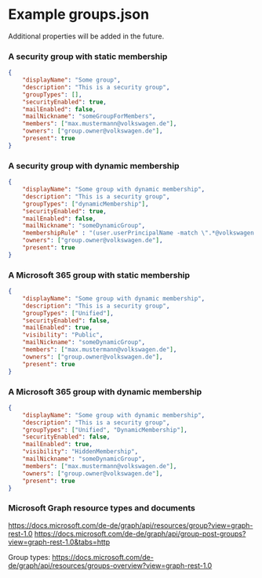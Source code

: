 # Example groups.json
Additional properties will be added in the future.

### A security group with static membership
```json
{   
    "displayName": "Some group",
    "description": "This is a security group",
    "groupTypes": [],        
    "securityEnabled": true,
    "mailEnabled": false,
    "mailNickname": "someGroupForMembers",
    "members": ["max.mustermann@volkswagen.de"],
    "owners": ["group.owner@volkswagen.de"],
    "present": true
}
```

### A security group with dynamic membership
```json
{   
    "displayName": "Some group with dynamic membership",
    "description": "This is a security group",
    "groupTypes": ["dynamicMembership"],        
    "securityEnabled": true,
    "mailEnabled": false,
    "mailNickname": "someDynamicGroup",
    "membershipRule" : "(user.userPrincipalName -match \".*@volkswagen.de$\"",
    "owners": ["group.owner@volkswagen.de"],
    "present": true
}
```

### A Microsoft 365 group with static membership
```json
{   
    "displayName": "Some group with dynamic membership",
    "description": "This is a security group",
    "groupTypes": ["Unified"],
    "securityEnabled": false,
    "mailEnabled": true,
    "visibility": "Public",
    "mailNickname": "someDynamicGroup",
    "members": ["max.mustermann@volkswagen.de"],
    "owners": ["group.owner@volkswagen.de"],
    "present": true
}
```

### A Microsoft 365 group with dynamic membership
```json
{   
    "displayName": "Some group with dynamic membership",
    "description": "This is a security group",
    "groupTypes": ["Unified", "DynamicMembership"],
    "securityEnabled": false,
    "mailEnabled": true,
    "visibility": "HiddenMembership",
    "mailNickname": "someDynamicGroup",
    "members": ["max.mustermann@volkswagen.de"],
    "owners": ["group.owner@volkswagen.de"],
    "present": true
}
```

### Microsoft Graph resource types and documents
https://docs.microsoft.com/de-de/graph/api/resources/group?view=graph-rest-1.0
https://docs.microsoft.com/de-de/graph/api/group-post-groups?view=graph-rest-1.0&tabs=http

Group types: https://docs.microsoft.com/de-de/graph/api/resources/groups-overview?view=graph-rest-1.0